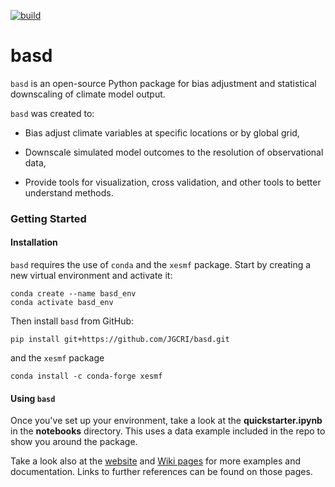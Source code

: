 [![build](https://github.com/JGCRI/basd/actions/workflows/build.yml/badge.svg)](https://github.com/JGCRI/basd/actions/workflows/build.yml)

# basd

`basd` is an open-source Python package for bias adjustment and statistical downscaling of climate model output.

`basd` was created to:

  - Bias adjust climate variables at specific locations or by global grid,

  - Downscale simulated model outcomes to the resolution of observational data,

  - Provide tools for visualization, cross validation, and other tools to better understand methods.

### Getting Started

#### Installation

`basd` requires the use of `conda` and the `xesmf` package. Start by creating a new virtual environment and activate it:

```
conda create --name basd_env
conda activate basd_env
```

Then install `basd` from GitHub:

```
pip install git+https://github.com/JGCRI/basd.git
```

and the `xesmf` package

```
conda install -c conda-forge xesmf
```

#### Using `basd`
Once you've set up your environment, take a look at the **quickstarter.ipynb** in the **notebooks** directory. This uses a data example included in the repo to show you around the package.

Take a look also at the [website](https://jgcri.github.io/basd/index.html) and [Wiki pages](https://github.com/JGCRI/basd/wiki) for more examples and documentation. Links to further references can be found on those pages.

